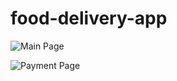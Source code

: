 # food-delivery-app

![Main Page](https://github.com/unpichugina/food-delivery-app/blob/main/demonstration_img/main_page.png)

![Payment Page](https://github.com/unpichugina/food-delivery-app/blob/main/demonstration_img/payment_page.png)
